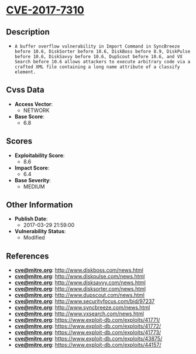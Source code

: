
# [CVE-2017-7310](https://cve.mitre.org/cgi-bin/cvename.cgi?name=CVE-2017-7310)

## Description

- `A buffer overflow vulnerability in Import Command in SyncBreeze before 10.6, DiskSorter before 10.6, DiskBoss before 8.9, DiskPulse before 10.6, DiskSavvy before 10.6, DupScout before 10.6, and VX Search before 10.6 allows attackers to execute arbitrary code via a crafted XML file containing a long name attribute of a classify element.`

## Cvss Data

- **Access Vector**:
  - NETWORK
- **Base Score**:
  - 6.8

## Scores

- **Exploitability Score**:
  - 8.6
- **Impact Score**:
  - 6.4
- **Base Severity**:
  - MEDIUM

## Other Information

- **Publish Date**:
  - 2017-03-29 21:59:00
- **Vulnerability Status**:
  - Modified

## References

- **cve@mitre.org**: http://www.diskboss.com/news.html
- **cve@mitre.org**: http://www.diskpulse.com/news.html
- **cve@mitre.org**: http://www.disksavvy.com/news.html
- **cve@mitre.org**: http://www.disksorter.com/news.html
- **cve@mitre.org**: http://www.dupscout.com/news.html
- **cve@mitre.org**: http://www.securityfocus.com/bid/97237
- **cve@mitre.org**: http://www.syncbreeze.com/news.html
- **cve@mitre.org**: http://www.vxsearch.com/news.html
- **cve@mitre.org**: https://www.exploit-db.com/exploits/41771/
- **cve@mitre.org**: https://www.exploit-db.com/exploits/41772/
- **cve@mitre.org**: https://www.exploit-db.com/exploits/41773/
- **cve@mitre.org**: https://www.exploit-db.com/exploits/43875/
- **cve@mitre.org**: https://www.exploit-db.com/exploits/44157/
